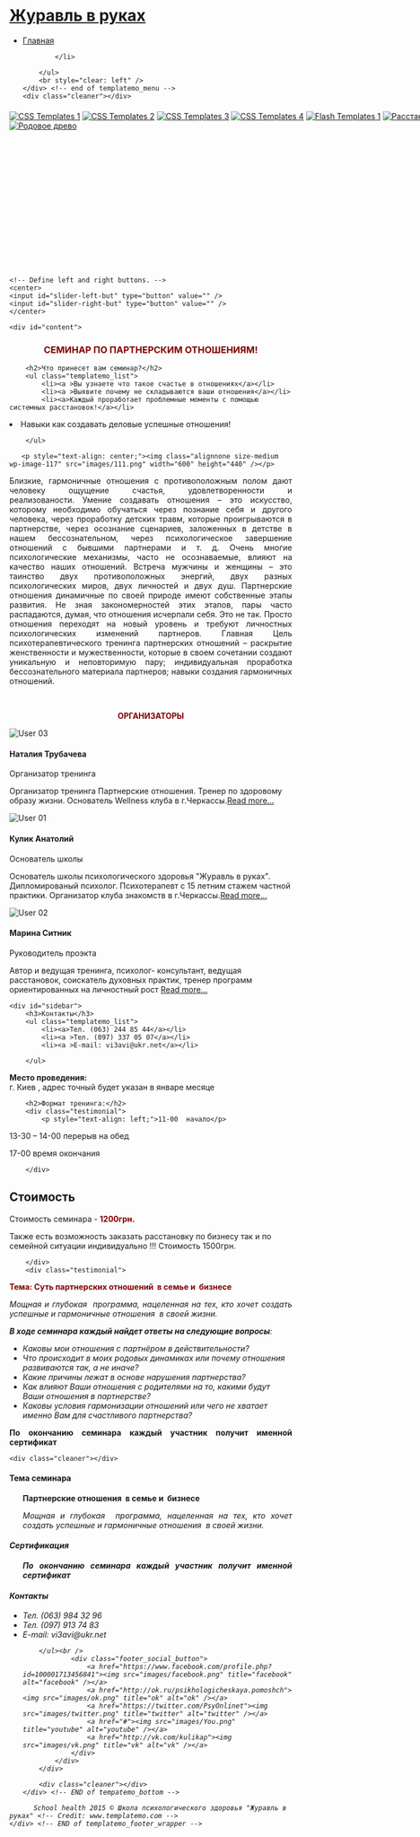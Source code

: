 <!DOCTYPE html PUBLIC "-//W3C//DTD XHTML 1.0 Transitional//EN" "http://www.w3.org/TR/xhtml1/DTD/xhtml1-transitional.dtd">
<html xmlns="http://www.w3.org/1999/xhtml">
<head>
<meta http-equiv="Content-Type" content="text/html; charset=utf-8" />
<title> Школа здоровья Журавль в руках</title>
<meta name="keywords" content="семинар, тренинг, расстановки, партнерские отношения" />
<meta name="description" content="" />
<link href="css/templatemo_style.css" rel="stylesheet" type="text/css" />

<script type="text/javascript" src="js/jquery-1-4-2.min.js"></script> 
<!--script type="text/javascript" src="/jqueryui/js/jquery-ui-1.7.2.custom.min.js"></script--> 
<script type="text/javascript" src="js/jquery-ui.min.js"></script> 
<script type="text/javascript" src="js/showhide.js"></script> 
<script type="text/JavaScript" src="js/jquery.mousewheel.js"></script> 

<link rel="stylesheet" type="text/css" href="css/ddsmoothmenu.css" />

<script type="text/javascript" src="js/jquery.min.js"></script>
<script type="text/javascript" src="js/ddsmoothmenu.js">



</script>

<script type="text/javascript">

ddsmoothmenu.init({
	mainmenuid: "templatemo_menu", //menu DIV id
	orientation: 'h', //Horizontal or vertical menu: Set to "h" or "v"
	classname: 'ddsmoothmenu', //class added to menu's outer DIV
	//customtheme: ["#1c5a80", "#18374a"],
	contentsource: "markup" //"markup" or ["container_id", "path_to_menu_file"]
})

</script> 

<!-- Load the CloudCarousel JavaScript file -->
<script type="text/JavaScript" src="js/cloud-carousel.1.0.5.js"></script>
 
<script type="text/javascript">
$(document).ready(function(){
						   
	// This initialises carousels on the container elements specified, in this case, carousel1.
	$("#carousel1").CloudCarousel(		
		{			
			reflHeight: 40,
			reflGap: 2,
			titleBox: $('#da-vinci-title'),
			altBox: $('#da-vinci-alt'),
			buttonLeft: $('#slider-left-but'),
			buttonRight: $('#slider-right-but'),
			yRadius: 30,
			xPos: 480,
			yPos: 32,
			speed:0.15,
			autoRotate: "yes",
			autoRotateDelay: 1500
		}
	);
});
 
</script>
<script>
  (function(i,s,o,g,r,a,m){i['GoogleAnalyticsObject']=r;i[r]=i[r]||function(){
  (i[r].q=i[r].q||[]).push(arguments)},i[r].l=1*new Date();a=s.createElement(o),
  m=s.getElementsByTagName(o)[0];a.async=1;a.src=g;m.parentNode.insertBefore(a,m)
  })(window,document,'script','//www.google-analytics.com/analytics.js','ga');

  ga('create', 'UA-67282924-1', 'auto');
  ga('send', 'pageview');

</script>
</head>

<body id="home">

<div id="templatemo_header_wrapper">
	<div id="site_title"><h1><a href="#">Журавль в руках</a></h1></div>
     <div id="templatemo_menu" class="ddsmoothmenu">
        <ul>
            <li><a href="index.html" class="selected">Главная</a></li>
           
            
                
            </li>
            
        </ul>
        <br style="clear: left" />
    </div> <!-- end of templatemo_menu -->
    <div class="cleaner"></div>
</div>	<!-- END of templatemo_header_wrapper -->
<div id="templatemo_slider">
	<!-- This is the container for the carousel. -->
    <div id = "carousel1" style="width:960px; height:280px;background:none;overflow:scroll; margin-top: 20px">            
        <!-- All images with class of "cloudcarousel" will be turned into carousel items -->
        <!-- You can place links around these images -->
        <a href="#" rel="lightbox"><img class="cloudcarousel" src="images/slider/1.jpeg" alt="CSS Templates 1" title="Хорошая семья" /></a>
        <a href="#" rel="lightbox"><img class="cloudcarousel" src="images/slider/2.jpeg" alt="CSS Templates 2" title="Расстановка по иерархии" /></a>
        <a href="#" rel="lightbox"><img class="cloudcarousel" src="images/slider/3.jpg" alt="CSS Templates 3" title="Семейные расстановки" /></a>
        <a href="#" rel="lightbox"><img class="cloudcarousel" src="images/slider/4.jpg" alt="CSS Templates 4" title="Тренинги" /></a>
        <a  href="#" rel="lightbox"><img class="cloudcarousel" src="images/slider/5.jpg" alt="Flash Templates 1" title="" /></a>
        <a href="#" rel="lightbox"><img class="cloudcarousel" src="images/slider/6.jpg" alt="Расстановки фигур" title="Расстановки фигур" /></a>
        <a href="#" rel="lightbox"><img class="cloudcarousel" src="images/slider/7.jpg" alt="Flash Templates 3" title="Патнеры по бизнесу" /></a>
        <a href="#" rel="lightbox"><img class="cloudcarousel" src="images/slider/8.jpg" alt="Родовое древо" title="Родовое древо" /></a>
    </div>
    
    <!-- Define left and right buttons. -->
    <center>
    <input id="slider-left-but" type="button" value="" />
    <input id="slider-right-but" type="button" value="" />
    </center>
</div>
<div id="templatemo_main">
	
    <div id="content">
<h3 style="text-align: center;"><span style="color: #800000;"><strong>СЕМИНАР ПО ПАРТНЕРСКИМ ОТНОШЕНИЯМ!</strong></span></h3>
    	
		<h2>Что принесет вам семинар?</h2>
        <ul class="templatemo_list">
            <li><a >Вы узнаете что такое счастье в отношениях</a></li>
            <li><a >Выявите почему не складываются ваши отношения</a></li>
        	<li><a>Каждый проработает проблемные моменты с помощью системных расстановок!</a></li>
<li><a>Навыки как создавать деловые успешные отношения!</a></li>
           
        </ul>
       
       <p style="text-align: center;"><img class="alignnone size-medium wp-image-117" src="images/111.png" width="600" height="440" /></p>

<p style="text-align: justify;">Близкие, гармоничные отношения с противоположным полом дают человеку ощущение счастья, удовлетворенности и реализованости. Умение создавать отношения – это искусство, которому необходимо обучаться через познание себя и другого человека, через проработку детских травм, которые проигрываются в партнерстве, через осознание сценариев, заложенных в детстве в нашем бессознательном, через психологическое завершение отношений с бывшими партнерами и т. д. Очень многие психологические механизмы, часто не осознаваемые, влияют на качество наших отношений. Встреча мужчины и женщины – это таинство двух противоположных энергий, двух разных психологических миров, двух личностей и двух душ.
Партнерские отношения динамичные по своей природе имеют собственные этапы развития. Не зная закономерностей этих этапов, пары часто распадаются, думая, что отношения исчерпали себя. Это не так. Просто отношения переходят на новый уровень и требуют личностных психологических изменений партнеров. Главная Цель психотерапевтического тренинга партнерских отношений – раскрытие женственности и мужественности, которые в своем сочетании создают уникальную и неповторимую пару; индивидуальная проработка бессознательного материала партнеров; навыки создания гармоничных отношений.</p></br>
<p style="text-align: center;"><span style="color: #800000;"><strong>ОРГАНИЗАТОРЫ</strong></span></p>
        <div class="cleaner h30"></div>
        <div class="about_box">
            <img src="images/user3.jpg" alt="User 03" />
            <h4>Наталия Трубачева</h4>
            <p class="position">Организатор тренинга</p>
            <p>Организатор тренинга Партнерские отношения. Тренер по здоровому образу жизни. Основатель  Wellness  клуба  в г.Черкассы.<a href="#">Read more...</a> </p>
            <div class="cleaner"></div>
        </div>
        <div class="about_box">
            <img src="images/user.jpg" alt="User 01" />
            <h4>Кулик Анатолий</h4>
            <p class="position">Основатель школы</p>
            <p>Основатель школы психологического здоровья "Журавль в руках". Дипломированый психолог. Психотерапевт с 15 летним стажем частной практики. Организатор клуба знакомств в г.Черкассы.<a href="#">Read more...</a> </p>
            <div class="cleaner"></div>
        </div>
        <div class="about_box">
            <img src="images/user1.jpg" alt="User 02" />
            <h4>Марина Ситник</h4>
            <p class="position">Руководитель проэкта</p>
            <p>Автор и ведущая тренинга, психолог- консультант, ведущая расстановок, соискатель духовных практик, тренер программ ориентированных на личностный рост <a href="#">Read more...</a></p>
            <div class="cleaner"></div>
        </div>
    </div>
    
    <div id="sidebar">
    	<h3>Контакты</h3>
        <ul class="templatemo_list">
            <li><a>Тел. (063) 244 85 44</a></li>
            <li><a >Тел. (097) 337 05 07</a></li>
        	<li><a >E-mail: vi3avi@ukr.net</a></li>
            
        </ul>
<strong>Место проведения: </strong> </br>  г. Киев , адрес точный будет указан в январе месяце
        <div class="cleaner h30"></div>

        <h2>Формат тренинга:</h2>
        <div class="testimonial">
            <p style="text-align: left;">11-00  начало</p>
<p style="text-align: left;">13-30 – 14-00 перерыв на обед</p>
<p style="text-align: left;">17-00 время окончания</p>
            
		</div>
<h2>Стоимость</h2>
        <div class="testimonial">
            <p style="text-align: left;" >Стоимость семинара - <strong style="color: #800000;">1200грн.</strong></p>
<p style="text-align: left;">Также  есть возможность заказать  расстановку по бизнесу так и по семейной ситуации  индивидуально !!! Стоимость 1500грн.
</p>

            
		</div>
    	<div class="testimonial">
            		
<p style="color: #800000;"><strong>Тема:  Суть партнерских отношений  в семье и  бизнесе</strong></p>
<p style="text-align: justify;"><em>Мощная и глубокая  программа, нацеленная на тех, кто хочет создать успешные и гармоничные отношения  в своей жизни.</strong></p>
<p style="text-align: justify;"><strong>В ходе семинара каждый найдет ответы на следующие вопросы</strong></em><em>:</em></p>
		
<ul>
	<li><em>Каковы мои отношения с партнёром в действительности?</em></li>
	<li><em>Что происходит в моих родовых динамиках или почему отношения развиваются так, а не иначе?</em></li>
	<li><em>Какие причины лежат в основе нарушения партнерства?</em></li>
	<li><em>Как влияют Ваши отношения с родителями на то, какими будут Ваши отношения в партнерстве?</em></li>
	<li><em>Каковы условия гармонизации отношений или чего не хватает именно Вам для счастливого партнерства?</em></li>
</ul>
</div>
 
<div class="testimonial"> 
<p style="text-align: justify;"><strong>По окончанию семинара каждый участник получит именной сертификат</strong></p>
</div>
    </div> <!-- end of sidebar -->
    
    <div class="cleaner"></div>
</div> <!-- END of templatemo_main -->

<div id="templatemo_bottom_wrapper">
    <div id="templatemo_bottom">
    	<div class="col one_third">
        	<h4><span></span>Тема семинара</h4>
            <div class="bottom_box">
                <ul class="footer_list">
                    <p ><strong> Партнерские отношения  в семье и  бизнесе</strong></p>
<p style="text-align: justify;"><em>Мощная и глубокая  программа, нацеленная на тех, кто хочет создать успешные и гармоничные отношения  в своей жизни.</strong></p>
                </ul>  
			</div>
        </div>
        <div class="col one_third">
        	<h4><span></span>Сертификация</h4>
            <div class="bottom_box">
              <ul class="twitter_post">
                   <p style="text-align: justify;"><strong>По окончанию семинара каждый участник получит именной сертификат</strong></p>
                </ul>
			</div>
        </div>
        <div class="col one_third no_margin_right">
        	<h4><span></span>Контакты</h4>
            <div class="bottom_box">
               <ul class="templatemo_list">
            <li><a >Тел. (063) 984 32 96</a></li>
            <li><a >Тел. (097) 913 74 83</a></li>
        	<li><a >E-mail: vi3avi@ukr.net</a></li>
            
        </ul><br />                        
                <div class="footer_social_button">
                    <a href="https://www.facebook.com/profile.php?id=100001713456841"><img src="images/facebook.png" title="facebook" alt="facebook" /></a>
                    <a href="http://ok.ru/psikhologicheskaya.pomoshch"><img src="images/ok.png" title="ok" alt="ok" /></a>
                    <a href="https://twitter.com/PsyOnlinet"><img src="images/twitter.png" title="twitter" alt="twitter" /></a>
                    <a href="#"><img src="images/You.png" title="youtube" alt="youtube" /></a>
                    <a href="http://vk.com/kulikap"><img src="images/vk.png" title="vk" alt="vk" /></a>
                </div>
            </div>
        </div>
        
    	<div class="cleaner"></div>
    </div> <!-- END of tempatemo_bottom -->
</div> <!-- END of tempatemo_bottom_wrapper -->

<div id="templatemo_footer_wrapper">
    <div id="templatemo_footer">

    	  School health 2015 © Школа психологического здоровья "Журавль в руках" <!-- Credit: www.templatemo.com -->
    </div> <!-- END of templatemo_footer_wrapper -->
</div> <!-- END of templatemo_footer -->

</body>
</html>
